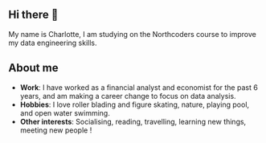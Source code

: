 ## Hi there 👋 

My name is Charlotte, I am studying on the Northcoders course to improve my data engineering skills.

## About me

- **Work**: I have worked as a financial analyst and economist for the past 6 years, and am making a career change to focus on data analysis.
- **Hobbies**: I love roller blading and figure skating, nature, playing pool, and open water swimming.
- **Other interests**: Socialising, reading, travelling, learning new things, meeting new people !
